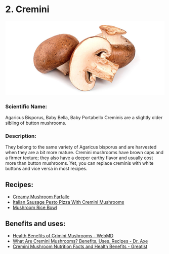 # 2. Cremini

![2. Cremini](../assets/2._cremini.jpg)

### Scientific Name:
Agaricus Bisporus, Baby Bella, Baby Portabello Creminis are a slightly older sibling of button mushrooms.

### Description:
They belong to the same variety of Agaricus bisporus and are harvested when they are a bit more mature. Cremini mushrooms have brown caps and a firmer texture; they also have a deeper earthy flavor and usually cost more than button mushrooms. Yet, you can replace creminis with white buttons and vice versa in most recipes.

## Recipes:
- [Creamy Mushroom Farfalle](https://www.sidechef.com/de/recipes/36970/creamy_mushroom_farfalle/)
- [Italian Sausage Pesto Pizza With Cremini Mushrooms](https://www.sidechef.com/de/recipes/5341/italian_sausage_pesto_pizza_with_crimini_mushrooms/)
- [Mushroom Rice Bowl](https://www.sidechef.com/de/recipes/3219/mushroom_rice_bowl/)

## Benefits and uses:
- [Health Benefits of Crimini Mushrooms - WebMD](https://www.webmd.com/diet/health-benefits-crimini-mushrooms)
- [What Are Cremini Mushrooms? Benefits, Uses, Recipes - Dr. Axe](https://draxe.com/nutrition/cremini-mushrooms/)
- [Cremini Mushroom Nutrition Facts and Health Benefits - Greatist](https://greatist.com/health/cremini-mushroom-nutrition)
